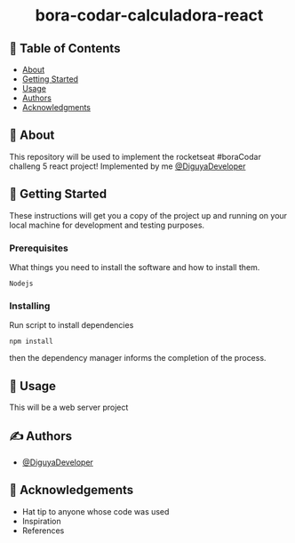 <h1 align="center">bora-codar-calculadora-react</h1>

## 📝 Table of Contents

- [About](#about)
- [Getting Started](#getting_started)
- [Usage](#usage)
- [Authors](#authors)
- [Acknowledgments](#acknowledgement)

## 🧐 About <a name = "about"></a>

This repository will be used to implement the rocketseat #boraCodar challeng 5 react project! Implemented by me [@DiguyaDeveloper](https://github.com/DiguyaDeveloper)

## 🏁 Getting Started <a name = "getting_started"></a>

These instructions will get you a copy of the project up and running on your local machine for development and testing purposes.

### Prerequisites

What things you need to install the software and how to install them.

```
Nodejs
```

### Installing

Run script to install dependencies

```
npm install
```

then the dependency manager informs the completion of the process.

## 🎈 Usage <a name="usage"></a>

This will be a web server project

## ✍️ Authors <a name = "authors"></a>

- [@DiguyaDeveloper](https://github.com/DiguyaDeveloper)

## 🎉 Acknowledgements <a name = "acknowledgement"></a>

- Hat tip to anyone whose code was used
- Inspiration
- References
